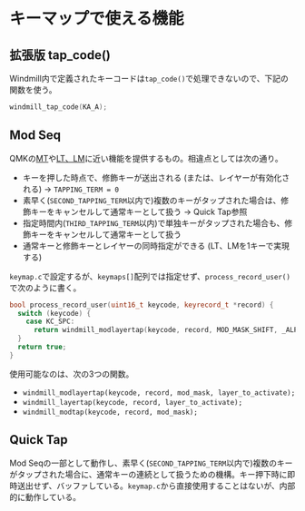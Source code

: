 # キーマップで使える機能

## 拡張版 tap_code()

Windmill内で定義されたキーコードは`tap_code()`で処理できないので、下記の関数を使う。

```cpp
windmill_tap_code(KA_A);
```

## Mod Seq

QMKの[MT](https://docs.qmk.fm/#/mod_tap)や[LT、LM](https://docs.qmk.fm/#/feature_layers)に近い機能を提供するもの。相違点としては次の通り。

- キーを押した時点で、修飾キーが送出される (または、レイヤーが有効化される) → `TAPPING_TERM = 0`
- 素早く(`SECOND_TAPPING_TERM`以内で)複数のキーがタップされた場合は、修飾キーをキャンセルして通常キーとして扱う → Quick Tap参照
- 指定時間内(`THIRD_TAPPING_TERM`以内)で単独キーがタップされた場合も、修飾キーをキャンセルして通常キーとして扱う
- 通常キーと修飾キーとレイヤーの同時指定ができる (LT、LMを1キーで実現する)

`keymap.c`で設定するが、`keymaps[]`配列では指定せず、`process_record_user()`で次のように書く。

```cpp
bool process_record_user(uint16_t keycode, keyrecord_t *record) {
  switch (keycode) {
    case KC_SPC:
      return windmill_modlayertap(keycode, record, MOD_MASK_SHIFT, _ALPHA_SHIFTED);
  }
  return true;
}
```

使用可能なのは、次の3つの関数。

- `windmill_modlayertap(keycode, record, mod_mask, layer_to_activate);`
- `windmill_layertap(keycode, record, layer_to_activate);`
- `windmill_modtap(keycode, record, mod_mask);`

## Quick Tap

Mod Seqの一部として動作し、素早く(`SECOND_TAPPING_TERM`以内で)複数のキーがタップされた場合に、通常キーの連続として扱うための機構。キー押下時に即時送出せず、バッファしている。`keymap.c`から直接使用することはないが、内部的に動作している。
